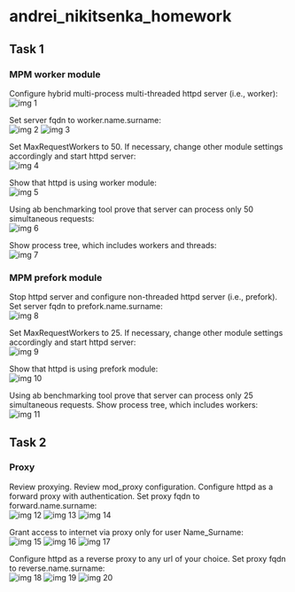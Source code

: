 # andrei_nikitsenka_homework


## Task 1 

### MPM worker module
Configure hybrid multi-process multi-threaded httpd server (i.e., worker):  
![img 1](./apache_day2_1.png)

Set server fqdn to worker.name.surname:  
![img 2](./apache_day2_2.png)
![img 3](./apache_day2_3.png)

Set MaxRequestWorkers to 50. If necessary, change other module settings accordingly and start httpd server:  
![img 4](./apache_day2_4.png)

Show that httpd is using worker module:  
![img 5](./apache_day2_5.png)

Using ab benchmarking tool prove that server can process only 50 simultaneous requests:  
![img 6](./apache_day2_6.png)

Show process tree, which includes workers and threads:  
![img 7](./apache_day2_7.png)


### MPM prefork module

Stop httpd server and configure non-threaded httpd server (i.e., prefork). Set server fqdn to prefork.name.surname:  
![img 8](./apache_day2_8.png)

Set MaxRequestWorkers to 25. If necessary, change other module settings accordingly and start httpd server:  
![img 9](./apache_day2_9.png)

Show that httpd is using prefork module:  
![img 10](./apache_day2_10.png)

Using ab benchmarking tool prove that server can process only 25 simultaneous requests.
Show process tree, which includes workers:  
![img 11](./apache_day2_11.png)


## Task 2

### Proxy

Review proxying. Review mod_proxy configuration.
Configure httpd as a forward proxy with authentication. Set proxy fqdn to forward.name.surname:  
![img 12](./apache_day2_12.png)
![img 13](./apache_day2_13.png)
![img 14](./apache_day2_14.png)

Grant access to internet via proxy only for user Name_Surname:  
![img 15](./apache_day2_15.png)
![img 16](./apache_day2_16.png)
![img 17](./apache_day2_17.png)

Configure httpd as a reverse proxy to any url of your choice. Set proxy fqdn to reverse.name.surname:  
![img 18](./apache_day2_18.png)
![img 19](./apache_day2_19.png)
![img 20](./apache_day2_20.png)
